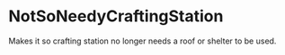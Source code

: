 # NotSoNeedyCraftingStation
Makes it so crafting station no longer needs a roof or shelter to be used.
